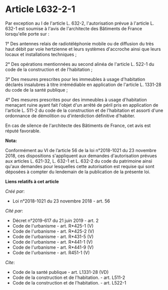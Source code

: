 # Article L632-2-1

Par exception au I de l'article L. 632-2, l'autorisation prévue à l'article L. 632-1 est soumise à l'avis de l'architecte des
Bâtiments de France lorsqu'elle porte sur :

1° Des antennes relais de radiotéléphonie mobile ou de diffusion du très haut débit par voie hertzienne et leurs systèmes
d'accroche ainsi que leurs locaux et installations techniques ;

2° Des opérations mentionnées au second alinéa de l'article L. 522-1 du code de la construction et de l'habitation ;

3° Des mesures prescrites pour les immeubles à usage d'habitation déclarés insalubres à titre irrémédiable en application de
l'article L. 1331-28 du code de la santé publique ;

4° Des mesures prescrites pour des immeubles à usage d'habitation menaçant ruine ayant fait l'objet d'un arrêté de péril pris
en application de l'article L. 511-2 du code de la construction et de l'habitation et assorti d'une ordonnance de démolition
ou d'interdiction définitive d'habiter.

En cas de silence de l'architecte des Bâtiments de France, cet avis est réputé favorable.

**Nota:**

Conformément au VI de l’article 56 de la loi n°2018-1021 du 23 novembre 2018, ces dispositions s'appliquent aux demandes
d'autorisation prévues aux articles L. 621-32, L. 632-1 et L. 632-2 du code du patrimoine ainsi qu'aux demandes pour
lesquelles cette autorisation est requise qui sont déposées à compter du lendemain de la publication de la présente loi.

**Liens relatifs à cet article**

_Créé par_:

  - Loi n°2018-1021 du 23 novembre 2018 - art. 56

_Cité par_:

  - Décret n°2019-617 du 21 juin 2019 - art. 2
  - Code de l'urbanisme - art. R*425-1 (V)
  - Code de l'urbanisme - art. R*425-2 (V)
  - Code de l'urbanisme - art. R*431-5 (V)
  - Code de l'urbanisme - art. R*441-1 (V)
  - Code de l'urbanisme - art. R*441-9 (V)
  - Code de l'urbanisme - art. R451-1 (V)

_Cite_:

  - Code de la santé publique - art. L1331-28 (VD)
  - Code de la construction et de l'habitation. - art. L511-2
  - Code de la construction et de l'habitation. - art. L522-1
